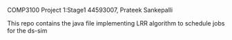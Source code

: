 COMP3100 Project 1:Stage1
44593007, Prateek Sankepalli

This repo contains the java file implementing LRR algorithm to schedule jobs for the ds-sim

